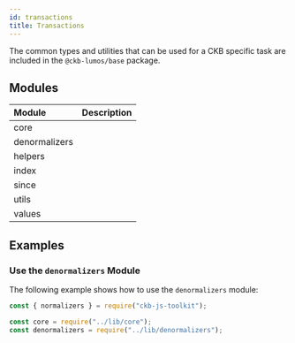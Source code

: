 ```yaml
---
id: transactions
title: Transactions
---
```

The common types and utilities that can be used for a CKB specific task are included in the `@ckb-lumos/base` package.

## Modules

| Module        | Description |
| :------------ | :---------- |
| core          |             |
| denormalizers |             |
| helpers       |             |
| index         |             |
| since         |             |
| utils         |             |
| values        |             |

## Examples

### Use the `denormalizers` Module

The following example shows how to use the `denormalizers` module:

```javascript
const { normalizers } = require("ckb-js-toolkit");

const core = require("../lib/core");
const denormalizers = require("../lib/denormalizers");


```

